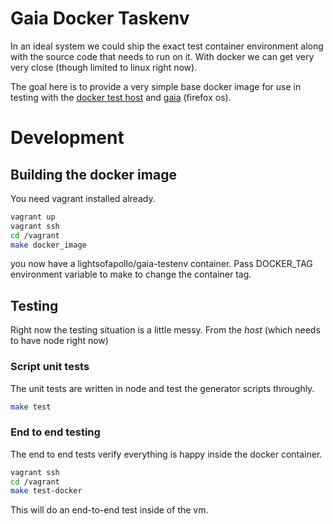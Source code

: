 # Gaia Docker Taskenv

In an ideal system we could ship the exact test container environment
along with the source code that needs to run on it. With docker we can
get very very close (though limited to linux right now).

The goal here is to provide a very simple base docker image for use in
testing with the [docker test host](https://github.com/taskcluster/docker-taskhost) and [gaia](https://github.com/mozilla-b2g/gaia) (firefox os).


# Development

## Building the docker image

You need vagrant installed already.

```sh
vagrant up
vagrant ssh
cd /vagrant
make docker_image
```

you now have a lightsofapollo/gaia-testenv container. Pass DOCKER_TAG environment variable to make to change the container tag.

## Testing

Right now the testing situation is a little messy.
From the _host_ (which needs to have node right now)

### Script unit tests

The unit tests are written in node and test the generator scripts
throughly.

```sh
make test
```

### End to end testing

The end to end tests verify everything is happy inside the docker
container.

```sh
vagrant ssh
cd /vagrant
make test-docker
```

This will do an end-to-end test inside of the vm.
